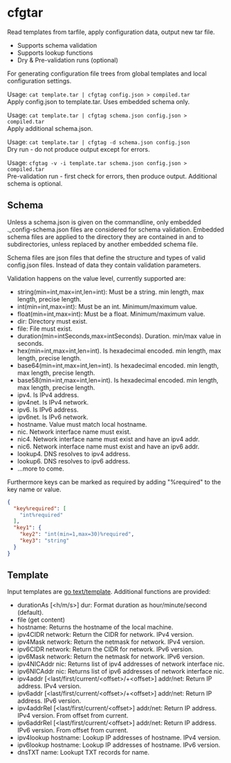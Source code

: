 # cfgtar

Read templates from tarfile, apply configuration data, output new tar file.
  - Supports schema validation
  - Supports lookup functions
  - Dry & Pre-validation runs (optional)

For generating configuration file trees from global templates and local configuration settings.

Usage: `cat template.tar | cfgtag config.json > compiled.tar`\
Apply config.json to template.tar. Uses embedded schema only.

Usage: `cat template.tar | cfgtag schema.json config.json > compiled.tar`\
Apply additional schema.json.

Usage: `cat template.tar | cfgtag -d schema.json config.json`\
Dry run - do not produce output except for errors.

Usage: `cfgtag -v -i template.tar schema.json config.json > compiled.tar`\
Pre-validation run - first check for errors, then produce output. Additional schema is optional.

## Schema

Unless a schema.json is given on the commandline, only embedded ._config-schema.json files are considered for
schema validation. Embedded schema files are applied to the directory they are contained in and to subdirectories, unless
replaced by another embedded schema file.

Schema files are json files that define the structure and types of valid config.json files. Instead of data they contain
validation parameters.

Validation happens on the value level, currently supported are:
  - string(min=int,max=int,len=int): Must be a string. min length, max length, precise length. 
  - int(min=int,max=int): Must be an int. Minimum/maximum value.
  - float(min=int,max=int): Must be a float. Minimum/maximum value.
  - dir: Directory must exist.
  - file: File must exist.
  - duration(min=intSeconds,max=intSeconds). Duration. min/max value in seconds.
  - hex(min=int,max=int,len=int). Is hexadecimal encoded. min length, max length, precise length.
  - base64(min=int,max=int,len=int). Is hexadecimal encoded. min length, max length, precise length.
  - base58(min=int,max=int,len=int). Is hexadecimal encoded. min length, max length, precise length.
  - ipv4. Is IPv4 address.
  - ipv4net. Is IPv4 network.
  - ipv6. Is IPv6 address.
  - ipv6net. Is IPv6 network.
  - hostname. Value must match local hostname.
  - nic. Network interface name must exist.
  - nic4. Network interface name must exist and have an ipv4 addr.
  - nic6. Network interface name must exist and have an ipv6 addr.
  - lookup4. DNS resolves to ipv4 address.
  - lookup6. DNS resolves to ipv6 address.
  - ...more to come.

Furthermore keys can be marked as required by adding "%required" to the key name or value.

```json
{
  "key%required": [
    "int%required"
  ],
  "key1": {
    "key2": "int(min=1,max=30)%required",
    "key3": "string"
  }
}
```

## Template

Input templates are [go text/template](https://pkg.go.dev/text/template). Additional functions are provided:
  - durationAs [<h/m/s>] dur: Format duration as hour/minute/second (default).
  - file (get content)
  - hostname: Returns the hostname of the local machine.
  - ipv4CIDR network: Return the CIDR for network. IPv4 version.
  - ipv4Mask network: Return the netmask for network. IPv4 version.
  - ipv6CIDR network: Return the CIDR for network. IPv6 version.
  - ipv6Mask network: Return the netmask for network. IPv6 version.
  - ipv4NICAddr nic: Returns list of ipv4 addresses of network interface nic. 
  - ipv6NICAddr nic: Returns list of ipv6 addresses of network interface nic.
  - ipv4addr [<last/first/current/\<offset>/+\<offset>] addr/net: Return IP address. IPv4 version.
  - ipv6addr [<last/first/current/\<offset>/+\<offset>] addr/net: Return IP address. IPv6 version.
  - ipv4addrRel [<last/first/current/\<offset>] addr/net: Return IP address. IPv4 version. From offset from current.
  - ipv6addrRel [<last/first/current/\<offset>] addr/net: Return IP address. IPv6 version. From offset from current.
  - ipv4lookup hostname: Lookup IP addresses of hostname. IPv4 version.
  - ipv6lookup hostname: Lookup IP addresses of hostname. IPv6 version.
  - dnsTXT name: Lookupt TXT records for name.
